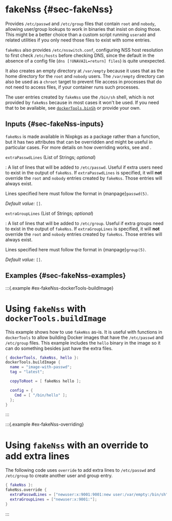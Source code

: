 # fakeNss {#sec-fakeNss}

Provides `/etc/passwd` and `/etc/group` files that contain `root` and `nobody`, allowing user/group lookups to work in binaries that insist on doing those.
This might be a better choice than a custom script running `useradd` and related utilities if you only need those files to exist with some entries.

`fakeNss` also provides `/etc/nsswitch.conf`, configuring NSS host resolution to first check `/etc/hosts` before checking DNS, since the default in the absence of a config file (`dns [!UNAVAIL=return] files`) is quite unexpected.

It also creates an empty directory at `/var/empty` because it uses that as the home directory for the `root` and `nobody` users.
The `/var/empty` directory can also be used as a `chroot` target to prevent file access in processes that do not need to access files, if your container runs such processes.

The user entries created by `fakeNss` use the `/bin/sh` shell, which is not provided by `fakeNss` because in most cases it won't be used.
If you need that to be available, see [`dockerTools.binSh`](#sssec-pkgs-dockerTools-helpers-binSh) or provide your own.

## Inputs {#sec-fakeNss-inputs}

`fakeNss` is made available in Nixpkgs as a package rather than a function, but it has two attributes that can be overridden and might be useful in particular cases.
For more details on how overriding works, see [](#ex-fakeNss-overriding) and [](#sec-pkg-override).

`extraPasswdLines` (List of Strings; _optional_)

: A list of lines that will be added to `/etc/passwd`.
  Useful if extra users need to exist in the output of `fakeNss`.
  If `extraPasswdLines` is specified, it will **not** override the `root` and `nobody` entries created by `fakeNss`.
  Those entries will always exist.

  Lines specified here must follow the format in {manpage}`passwd(5)`.

  _Default value:_ `[]`.

`extraGroupLines` (List of Strings; _optional_)

: A list of lines that will be added to `/etc/group`.
  Useful if extra groups need to exist in the output of `fakeNss`.
  If `extraGroupLines` is specified, it will **not** override the `root` and `nobody` entries created by `fakeNss`.
  Those entries will always exist.

  Lines specified here must follow the format in {manpage}`group(5)`.

  _Default value:_ `[]`.

## Examples {#sec-fakeNss-examples}

:::{.example #ex-fakeNss-dockerTools-buildImage}
# Using `fakeNss` with `dockerTools.buildImage`

This example shows how to use `fakeNss` as-is.
It is useful with functions in `dockerTools` to allow building Docker images that have the `/etc/passwd` and `/etc/group` files.
This example includes the `hello` binary in the image so it can do something besides just have the extra files.

```nix
{ dockerTools, fakeNss, hello }:
dockerTools.buildImage {
  name = "image-with-passwd";
  tag = "latest";

  copyToRoot = [ fakeNss hello ];

  config = {
    Cmd = [ "/bin/hello" ];
  };
}
```
:::

:::{.example #ex-fakeNss-overriding}
# Using `fakeNss` with an override to add extra lines

The following code uses `override` to add extra lines to `/etc/passwd` and `/etc/group` to create another user and group entry.

```nix
{ fakeNss }:
fakeNss.override {
  extraPasswdLines = ["newuser:x:9001:9001:new user:/var/empty:/bin/sh"];
  extraGroupLines = ["newuser:x:9001:"];
}
```
:::
